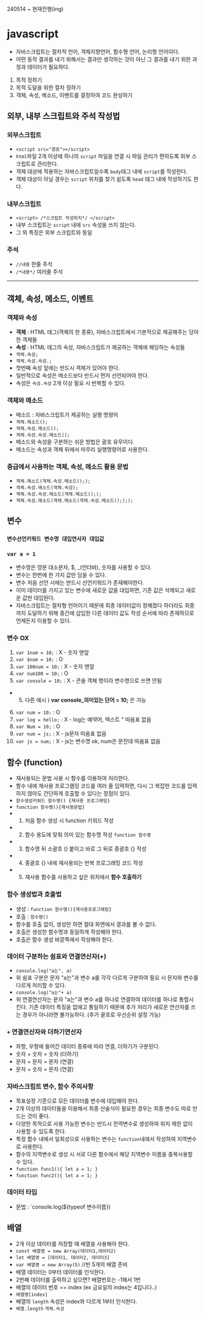 240514 ~ 현재진행(ing)
# javascript
* 자바스크립트는 절차적 언어, 객체지향언어, 함수형 언어, 논리형 언어이다.
* 어떤 동작 결과를 내기 위해서는 결과만 생각하는 것이 아닌 그 결과를 내기 위한 과정과 데이터가 필요하다.
1. 목적 정하기
2. 목적 도달을 위한 절차 정하기
3. 객체, 속성, 메소드, 이벤트를 결정하여 코드 완성하기
## 외부, 내부 스크립트와 주석 작성법
### 외부스크립트
*  `<script src="경로"></script>`
*  `html`파일 2개 이상에 하나의 `script` 파일을 연결 시 파일 관리가 편하도록 외부 스크립트로 관리한다.
* 객체 대상에 적용하는 자바스크립트일수록 `body`태그 내에 `script`를 작성한다.
* 객체 대상이 아닐 경우는 `script` 위치를 찾기 쉽도록 `head` 태그 내에 작성하기도 한다.
### 내부스크립트
* `<script> /*스크립트 작성위치*/ </script>`
* 내부 스크립트는 `script` 내에 `src` 속성을 쓰지 않는다.
* 그 외 특징은 외부 스크립트와 동일
### 주석
* `//내용` 한줄 주석
* `/*내용*/` 여러줄 주석
----------------
## 객체, 속성, 메소드, 이벤트
### 객체와 속성
* **객체** : HTML 태그(객체의 한 종류), 자바스크립트에서 기본적으로 제공해주는 당야한 객체들
* **속성** : HTML 태그의 속성, 자바스크립트가 제공하는 객체에 해당하는 속성들
* `객체.속성;`
* `객체.속성.속성.;`
* 첫번째 속성 앞에는 반드시 객체가 있어야 한다.
* 일반적으로 속성은 메소드보다 반드시 먼저 선언되어야 한다.
* 속성은 `속성.속성` 2개 이상 필요 시 반복할 수 있다.
### 객체와 메소드
* 메소드 : 자바스크립트가 제공하는 실행 명령어
* `객체.메소드();`
* `객체.속성.메소드();`
* `객체.속성.속성.메소드();`
* 메소드와 속성을 구분하는 쉬운 방법은 괄호 유무이다.
* 메소드는 속성과 객체 뒤에서 마무리 실행명령어로 사용한다.
### 중급에서 사용하는 객체, 속성, 메소드 활용 문법
* `객체.메소드(객체.속성.메소드(););`
* `객체.속성.메소드(객체.속성);`
* `객체.속성.속성.메소드(객체.메소드(););`
* `객체.속성.메소드(객체.메소드(객체.속성.메소드();););`
## 변수
### `변수선언키워드 변수명 대입연사자 대입값`
### `var a = 1`
* 변수명은 영문 대소문자, $, _(언더바), 숫자를 사용할 수 있다.
* 변수는 한번에 한 가지 값만 담을 수 있다.
* 변수 처음 선언 시에는 반드시 선언키워드가 존재해야한다.
* 이미 데이터를 가지고 있는 변수에 새로운 값을 대입하면, 기존 값은 삭제되고 새로운 값만 대입된다.
* 자바스크립트는 절차형 언어이기 때문에 최종 데이터값이 정해졌다 하더라도 최종까지 도달하기 위해 중간에 삽입한 다른 데이터 값도 작성 순서에 따라 존재하므로 언제든지 이용할 수 있다.
### 변수 OX
1. `var 1num = 10;` : X - 숫자 맨앞
2. `var $num = 10;` : O
3. `var 100num = 10;` : X - 숫자 맨앞
4. `var num100 = 10;` : O 
5. `var console = 10;`  : X - 콘솔 객체 명이라 변수명으로 쓰면 안됨
* 5. 다른 예시 ) **var console_의미있는 단어 = 10;** 은 가능
6. `var num = 10;` : O
7. `var log = hello;` : X - log는 예약어, 텍스트 " 따옴표 없음
8. `var Num = 10;` : O
9. `var num = js;` : X - js문자 따옴표 없음
10. `var js = num;` : X - js는 변수명 ok,  num은 문잔데 따옴표 없음
## 함수 (function)
* 재사용되는 문법 사용 시 함수를 이용하여 처리한다.
* 함수 내에 재사용 프로그램밍 코드를 여러 줄 입력하면, 다시 그 복잡한 코드를 입력하지 않아도 간단하게 호출할 수 있다는 장점이 있다.
* `함수생성키워드 함수명() {재사용 프로그래밍}`
* `function 함수명(){재사용문법}`
* 1. 처음 함수 생성 시 function 키워드 작성
* 2. 함수 용도에 맞춰 의미 있는 함수명 작성 `function 함수명`
* 3. 함수명 뒤 소괄호 () 붙이고 바로 그 뒤로 중괄호 {} 작성
* 4. 중괄호 {} 내에 재사용되는 반복 프로그래밍 코드 작성
* 5. 재사용 함수를 사용하고 싶은 위치에서 **함수 호출하기**
### 함수 생성법과 호출법
* 생성 : `function 함수명(){재사용프로그래밍}`
* 호출 : `함수명()`
* 함수를 호출 없이, 생성만 하면 절대 화면에서 결과를 볼 수 없다.
* 호출은 생성한 함수명과 동일하게 작성해야 한다.
* 호출은 함수 생성 바깥쪽에서 작성해야 한다.
### 데이터 구분하는 쉼표와 연결연산자(+)
* `console.log("a는", a)`
* 위 쉼표 구분은 문자 "a는"과 변수 a를 각각 다르게 구분하여 필요 시 문자와 변수를 다르게 처리할 수 있다.
* `console.log("a는"+ a)`
* 위 연결연산자는 문자 "a는"과 변수 a를 하나로 연결하여 데이터를 하나로 통합시킨다. 기존 데이터 특징을 없애고 통일하기 때문에 추가 처리가 새로운 연산자를 쓰는 경우가 아니라면 불가능하다. (추가 괄호로 우선순위 설정 가능)
### `+` 연결연산자와 더하기연산자
* 좌항, 우항에 들어간 데이터 종류에 따라 연결, 더하기가 구분된다.
* 숫자 + 숫자 = 숫자 (더하기)
* 문자 + 문자 = 문자 (연결)
* 문자 + 숫자 = 문자 (연결)
### 자바스크립트 변수, 함수 주의사항
* 목표설정 기준으로 모든 데이터를 변수에 대입해야 한다.
* 2개 이상의 데이터들을 이용해서 최종 산술식이 필요한 경우는 최종 변수도 따로 만드는 것이 좋다.
* 다양한 목적으로 사용 가능한 변수는 반드시 전역변수로 생성하여 위치 제한 없이 사용할 수 있도록 한다.
* 특정 함수 내에서 일회성으로 사용하는 변수는 `function`내에서 작성하여 지역변수로 사용한다.
* 함수의 지역변수로 생성 시 서로 다른 함수에서 해당 지역변수 이름을 중복사용할 수 있다.
* `function func1(){ let a = 1; }`
* `function func2(){ let a = 1; }`
### 데이터 타입
* 문법 : `console.log(${typeof 변수이름})
## 배열
* 2개 이상 데이터를 저장할 때 배열을 사용해야 한다.
* `const 배열명 = new Array(데이터1,데이터2)`
* `let 배열명 = [데이터1, 데이터2, 데이터3]`
* `var 배열명 = new Array(5)` //빈 5개의 배열 준비
* 배열 데이터는 0부터 데이터를 인식한다.
* 2번째 데이터를 출력하고 싶으면? 배열번호는 -1해서 1번
* 배열의 데이터 번호 == index (ex 금요일의 index는 4입니다..)
* `배열명[index]`
* 배열의 `length` 속성은 index와 다르게 1부터 인식한다.
* `배열.length` `객체.속성`